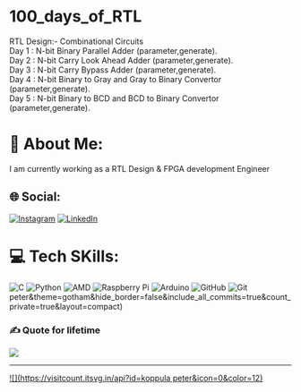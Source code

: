 # 100_days_of_RTL

RTL Design:- Combinational Circuits
<br>
Day 1 : N-bit Binary Parallel Adder (parameter,generate).
<br>
Day 2 : N-bit Carry Look Ahead Adder (parameter,generate).
<br>
Day 3 : N-bit Carry Bypass Adder (parameter,generate).
<br>
Day 4 : N-bit Binary to Gray and Gray to Binary Convertor (parameter,generate).
<br>
Day 5 : N-bit Binary to BCD and BCD to Binary Convertor (parameter,generate).
<br>
















# 💫 About Me:
I am currently working as a RTL Design & FPGA development Engineer


## 🌐 Social:
[![Instagram](https://img.shields.io/badge/Instagram-%23E4405F.svg?logo=Instagram&logoColor=white)](https://instagram.com/peterkoppula) [![LinkedIn](https://img.shields.io/badge/LinkedIn-%230077B5.svg?logo=linkedin&logoColor=white)](https://linkedin.com/in/koppulapeter) 


# 💻 Tech SKills:
![C](https://img.shields.io/badge/c-%2300599C.svg?style=for-the-badge&logo=c&logoColor=white) ![Python](https://img.shields.io/badge/python-3670A0?style=for-the-badge&logo=python&logoColor=ffdd54) ![AMD](https://img.shields.io/badge/AMD-%23000000.svg?style=for-the-badge&logo=amd&logoColor=white) ![Raspberry Pi](https://img.shields.io/badge/-Raspberry_Pi-C51A4A?style=for-the-badge&logo=Raspberry-Pi) ![Arduino](https://img.shields.io/badge/-Arduino-00979D?style=for-the-badge&logo=Arduino&logoColor=white) ![GitHub](https://img.shields.io/badge/github-%23121011.svg?style=for-the-badge&logo=github&logoColor=white) ![Git](https://img.shields.io/badge/git-%23F05033.svg?style=for-the-badge&logo=git&logoColor=white)
peter&theme=gotham&hide_border=false&include_all_commits=true&count_private=true&layout=compact)

### ✍️ Quote for lifetime
![](https://quotes-github-readme.vercel.app/api?type=horizontal&theme=light)

---
[![](https://visitcount.itsvg.in/api?id=koppula peter&icon=0&color=12)](https://visitcount.itsvg.in)

<!-- Proudly created with GPRM ( https://gprm.itsvg.in ) -->

